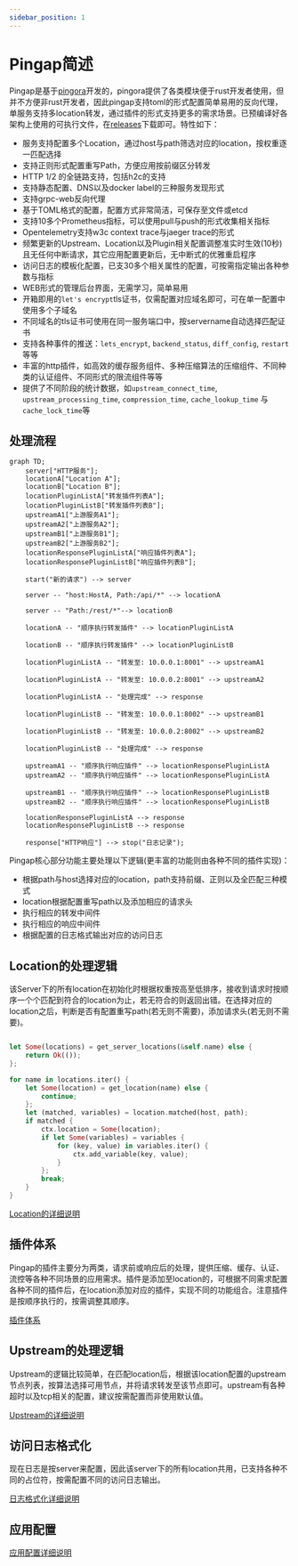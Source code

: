 ```yaml
---
sidebar_position: 1
---
```


# Pingap简述


Pingap是基于[pingora](https://github.com/cloudflare/pingora)开发的，pingora提供了各类模块便于rust开发者使用，但并不方便非rust开发者，因此pingap支持toml的形式配置简单易用的反向代理，单服务支持多location转发，通过插件的形式支持更多的需求场景。已预编译好各架构上使用的可执行文件，在[releases](https://github.com/vicanso/pingap/releases)下载即可。特性如下：

- 服务支持配置多个Location，通过host与path筛选对应的location，按权重逐一匹配选择
- 支持正则形式配置重写Path，方便应用按前缀区分转发
- HTTP 1/2 的全链路支持，包括h2c的支持
- 支持静态配置、DNS以及docker label的三种服务发现形式
- 支持grpc-web反向代理
- 基于TOML格式的配置，配置方式非常简洁，可保存至文件或etcd
- 支持10多个Prometheus指标，可以使用pull与push的形式收集相关指标
- Opentelemetry支持w3c context trace与jaeger trace的形式
- 频繁更新的Upstream、Location以及Plugin相关配置调整准实时生效(10秒)且无任何中断请求，其它应用配置更新后，无中断式的优雅重启程序
- 访问日志的模板化配置，已支30多个相关属性的配置，可按需指定输出各种参数与指标
- WEB形式的管理后台界面，无需学习，简单易用
- 开箱即用的`let's encrypt`tls证书，仅需配置对应域名即可，可在单一配置中使用多个子域名
- 不同域名的tls证书可使用在同一服务端口中，按servername自动选择匹配证书
- 支持各种事件的推送：`lets_encrypt`, `backend_status`, `diff_config`, `restart`等等
- 丰富的http插件，如高效的缓存服务组件、多种压缩算法的压缩组件、不同种类的认证组件、不同形式的限流组件等等
- 提供了不同阶段的统计数据，如`upstream_connect_time`, `upstream_processing_time`, `compression_time`, `cache_lookup_time` 与 `cache_lock_time`等


## 处理流程

```mermaid
graph TD;
    server["HTTP服务"];
    locationA["Location A"];
    locationB["Location B"];
    locationPluginListA["转发插件列表A"];
    locationPluginListB["转发插件列表B"];
    upstreamA1["上游服务A1"];
    upstreamA2["上游服务A2"];
    upstreamB1["上游服务B1"];
    upstreamB2["上游服务B2"];
    locationResponsePluginListA["响应插件列表A"];
    locationResponsePluginListB["响应插件列表B"];

    start("新的请求") --> server

    server -- "host:HostA, Path:/api/*" --> locationA

    server -- "Path:/rest/*"--> locationB

    locationA -- "顺序执行转发插件" --> locationPluginListA

    locationB -- "顺序执行转发插件" --> locationPluginListB

    locationPluginListA -- "转发至: 10.0.0.1:8001" --> upstreamA1

    locationPluginListA -- "转发至: 10.0.0.2:8001" --> upstreamA2

    locationPluginListA -- "处理完成" --> response

    locationPluginListB -- "转发至: 10.0.0.1:8002" --> upstreamB1

    locationPluginListB -- "转发至: 10.0.0.2:8002" --> upstreamB2

    locationPluginListB -- "处理完成" --> response

    upstreamA1 -- "顺序执行响应插件" --> locationResponsePluginListA
    upstreamA2 -- "顺序执行响应插件" --> locationResponsePluginListA

    upstreamB1 -- "顺序执行响应插件" --> locationResponsePluginListB
    upstreamB2 -- "顺序执行响应插件" --> locationResponsePluginListB

    locationResponsePluginListA --> response
    locationResponsePluginListB --> response

    response["HTTP响应"] --> stop("日志记录");
```


Pingap核心部分功能主要处理以下逻辑(更丰富的功能则由各种不同的插件实现)：

- 根据path与host选择对应的location，path支持前缀、正则以及全匹配三种模式
- location根据配置重写path以及添加相应的请求头
- 执行相应的转发中间件
- 执行相应的响应中间件
- 根据配置的日志格式输出对应的访问日志


## Location的处理逻辑

该Server下的所有location在初始化时根据权重按高至低排序，接收到请求时按顺序一个个匹配到符合的location为止，若无符合的则返回出错。在选择对应的location之后，判断是否有配置重写path(若无则不需要)，添加请求头(若无则不需要)。

```rust

let Some(locations) = get_server_locations(&self.name) else {
    return Ok(());
};

for name in locations.iter() {
    let Some(location) = get_location(name) else {
        continue;
    };
    let (matched, variables) = location.matched(host, path);
    if matched {
        ctx.location = Some(location);
        if let Some(variables) = variables {
            for (key, value) in variables.iter() {
                ctx.add_variable(key, value);
            }
        };
        break;
    }
}
```

[Location的详细说明](/pingap-zh/docs/location)

## 插件体系

Pingap的插件主要分为两类，请求前或响应后的处理，提供压缩、缓存、认证、流控等各种不同场景的应用需求。插件是添加至location的，可根据不同需求配置各种不同的插件后，在location添加对应的插件，实现不同的功能组合。注意插件是按顺序执行的，按需调整其顺序。

[插件体系](/pingap-zh/docs/plugin)

## Upstream的处理逻辑

Upstream的逻辑比较简单，在匹配location后，根据该location配置的upstream节点列表，按算法选择可用节点，并将请求转发至该节点即可。upstream有各种超时以及tcp相关的配置，建议按需配置而非使用默认值。

[Upstream的详细说明](/pingap-zh/docs/upstream)

## 访问日志格式化

现在日志是按server来配置，因此该server下的所有location共用，已支持各种不同的占位符，按需配置不同的访问日志输出。

[日志格式化详细说明](/pingap-zh/docs/log)

## 应用配置

[应用配置详细说明](/pingap-zh/docs/config)
